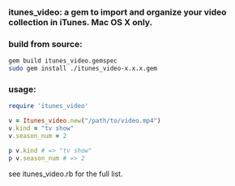 ### itunes_video: a gem to import and organize your video collection in iTunes. Mac OS X only.

### build from source:

```bash
gem build itunes_video.gemspec
sudo gem install ./itunes_video-x.x.x.gem
```

### usage:

```ruby
require 'itunes_video'

v = Itunes_video.new("/path/to/video.mp4")
v.kind = "tv show"
v.season_num = 2

p v.kind # => "tv show"
p v.season_num # => 2
```

see itunes_video.rb for the full list.
